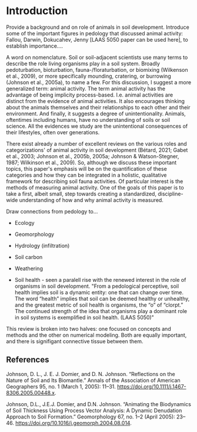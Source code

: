 # Introduction



Provide a background and on role of animals in soil development. Introduce some of the important figures in pedology that discussed animal activity: Fallou, Darwin, Dokucahev, Jenny [LAAS 5050 paper can be used here], to establish importance....

A word on nomenclature. Soil or soil-adjacent scientists use many terms to describe the role living organisms play in a soil system. Broadly pedoturbation, bioturbation, fauna-/floraturbation, or biomixing (Wilkenson et al., 2009), or more specifically mounding, cratering, or burrowing (Johnson et al., 2005a), to name a few. For this discussion, I suggest a more generalized term: animal activity. The term animal activity has the advantage of being implicity process-based. I.e. animal activities are distinct from the evidence of animal activities. It also encourages thinking about the animals themselves and their relationships to each other and their environment. And finally, it suggests a degree of unintentionality. Animals, oftentimes including humans, have no understanding of soils or soil science. All the evidences we study are the unintentional consequences of their lifestyles, often over generations.

There exist already a number of excellent reviews on the various roles and categorizations' of animal activity in soil development (Bétard, 2021; Gabet et al., 2003; Johnson et al., 2005b, 2005a; Johnson & Watson-Stegner, 1987; Wilkinson et al., 2009). So, although we discuss these important topics, this paper's emphasis will be on the quantification of these categories and how they can be integrated in a holistic, qualitative framework for describing soil fauna activities. Of particular interest is the methods of measuring animal activity. One of the goals of this paper is to take a first, albeit small, step towards creating a standardized, discipline-wide understanding of how and why animal activity is measured.

Draw connections from pedology to...

-   Ecology

-   Geomorphology

-   Hydrology (infiltration)

-   Soil carbon

-   Weathering

-   Soil health - seen a paralell rise with the renewed interest in the role of organisms in soil development. "From a pedological perceptive, soil health implies soil is a dynamic entity: one that can change over time. The word “health” implies that soil can be deemed healthy or unhealthy, and the greatest metric of soil health is organisms, the “o” of “clorpt.” The continued strength of the idea that organisms play a dominant role in soil systems is exemplified in soil health. (LAAS 5050)"

This review is broken into two halves: one focused on concepts and methods and the other on numerical modeling. Both are equally important, and there is signifigant connective tissue between them. 

## References

Johnson, D. L., J. E. J. Domier, and D. N. Johnson. “Reflections on the Nature of Soil and Its Biomantle.” Annals of the Association of American Geographers 95, no. 1 (March 1, 2005): 11–31. <https://doi.org/10.1111/j.1467-8306.2005.00448.x>.

Johnson, D.L., J.E.J. Domier, and D.N. Johnson. “Animating the Biodynamics of Soil Thickness Using Process Vector Analysis: A Dynamic Denudation Approach to Soil Formation.” Geomorphology 67, no. 1–2 (April 2005): 23–46. <https://doi.org/10.1016/j.geomorph.2004.08.014>.
